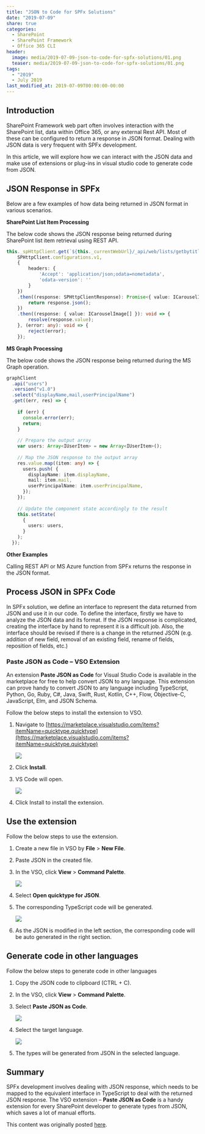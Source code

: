 ```yaml
---
title: "JSON to Code for SPFx Solutions"
date: "2019-07-09"
share: true
categories:
  - SharePoint
  - SharePoint Framework
  - Office 365 CLI
header:
  image: media/2019-07-09-json-to-code-for-spfx-solutions/01.png
  teaser: media/2019-07-09-json-to-code-for-spfx-solutions/01.png
tags:
  - "2019"
  - July 2019
last_modified_at: 2019-07-09T00:00:00-00:00
---
```


## Introduction

SharePoint Framework web part often involves interaction with the SharePoint list, data within Office 365, or any external Rest API. Most of these can be configured to return a response in JSON format. Dealing with JSON data is very frequent with SPFx development.

In this article, we will explore how we can interact with the JSON data and make use of extensions or plug-ins in visual studio code to generate code from JSON.


## JSON Response in SPFx

Below are a few examples of how data being returned in JSON format in various scenarios.

**SharePoint List Item Processing**

The below code shows the JSON response being returned during SharePoint list item retrieval using REST API.

```typescript
this._spHttpClient.get(`${this._currentWebUrl}/_api/web/lists/getbytitle('${listName}')/items?$select=FileRef/FileRef&$filter=FSObjType eq 0`,  
    SPHttpClient.configurations.v1,  
    {  
        headers: {  
            'Accept': 'application/json;odata=nometadata',  
            'odata-version': ''  
        }  
    })  
    .then((response: SPHttpClientResponse): Promise<{ value: ICarouselImage[] }> => {  
        return response.json();  
    })  
    .then((response: { value: ICarouselImage[] }): void => {  
        resolve(response.value);  
    }, (error: any): void => {  
        reject(error);  
    });
```


**MS Graph Processing**

The below code shows the JSON response being returned during the MS Graph operation.

```typescript
graphClient  
  .api("users")  
  .version("v1.0")  
  .select("displayName,mail,userPrincipalName")  
  .get((err, res) => {    
  
    if (err) {  
      console.error(err);  
      return;  
    }  
  
    // Prepare the output array  
    var users: Array<IUserItem> = new Array<IUserItem>();  
  
    // Map the JSON response to the output array  
    res.value.map((item: any) => {  
      users.push( {   
        displayName: item.displayName,  
        mail: item.mail,  
        userPrincipalName: item.userPrincipalName,  
      });  
    });  
  
    // Update the component state accordingly to the result  
    this.setState(  
      {  
        users: users,  
      }  
    );  
  });
```


**Other Examples**

Calling REST API or MS Azure function from SPFx returns the response in the JSON format.


## Process JSON in SPFx Code

In SPFx solution, we define an interface to represent the data returned from JSON and use it in our code. To define the interface, firstly we have to analyze the JSON data and its format. If the JSON response is complicated, creating the interface by hand to represent it is a difficult job. Also, the interface should be revised if there is a change in the returned JSON (e.g. addition of new field, removal of an existing field, rename of fields, reposition of fields, etc.)


### Paste JSON as Code – VSO Extension

An extension **Paste JSON as Code** for Visual Studio Code is available in the marketplace for free to help convert JSON to any language. This extension can prove handy to convert JSON to any language including TypeScript, Python, Go, Ruby, C#, Java, Swift, Rust, Kotlin, C++, Flow, Objective-C, JavaScript, Elm, and JSON Schema.

Follow the below steps to install the extension to VSO.

1. Navigate to [https://marketplace.visualstudio.com/items?itemName=quicktype.quicktype](https://marketplace.visualstudio.com/items?itemName=quicktype.quicktype)

    ![](/media/2019-07-09-json-to-code-for-spfx-solutions/01.png)

2. Click **Install**.
3. VS Code will open.

    ![](/media/2019-07-09-json-to-code-for-spfx-solutions/02.png)

4. Click Install to install the extension.


## Use the extension

Follow the below steps to use the extension.

1. Create a new file in VSO by **File** > **New File**.
2. Paste JSON in the created file.
3. In the VSO, click **View** > **Command Palette**.

    ![](/media/2019-07-09-json-to-code-for-spfx-solutions/03.png)

4. Select **Open quicktype for JSON**.
5. The corresponding TypeScript code will be generated.

    ![](/media/2019-07-09-json-to-code-for-spfx-solutions/04.png)

6. As the JSON is modified in the left section, the corresponding code will be auto generated in the right section.


## Generate code in other languages

Follow the below steps to generate code in other languages

1. Copy the JSON code to clipboard (CTRL + C).
2. In the VSO, click **View** > **Command Palette**.
3. Select **Paste JSON as Code**.

    ![](/media/2019-07-09-json-to-code-for-spfx-solutions/05.png)

4. Select the target language.

    ![](/media/2019-07-09-json-to-code-for-spfx-solutions/06.png)

5. The types will be generated from JSON in the selected language.


## Summary

SPFx development involves dealing with JSON response, which needs to be mapped to the equivalent interface in TypeScript to deal with the returned JSON response. The VSO extension – **Paste JSON as Code** is a handy extension for every SharePoint developer to generate types from JSON, which saves a lot of manual efforts.

This content was originally posted [here](https://www.c-sharpcorner.com/article/upgrade-spfx-solutions-with-office-365-cli/).
